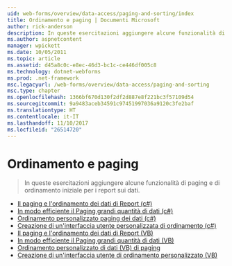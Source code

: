 ```yaml
---
uid: web-forms/overview/data-access/paging-and-sorting/index
title: Ordinamento e paging | Documenti Microsoft
author: rick-anderson
description: In queste esercitazioni aggiungere alcune funzionalità di paging e di ordinamento iniziale per i report sui dati.
ms.author: aspnetcontent
manager: wpickett
ms.date: 10/05/2011
ms.topic: article
ms.assetid: d45a8c0c-e8ec-46d3-bc1c-ce446df005c8
ms.technology: dotnet-webforms
ms.prod: .net-framework
msc.legacyurl: /web-forms/overview/data-access/paging-and-sorting
msc.type: chapter
ms.openlocfilehash: 1366bf670d130f2df2d887e8f221bc3f57109d54
ms.sourcegitcommit: 9a9483aceb34591c97451997036a9120c3fe2baf
ms.translationtype: HT
ms.contentlocale: it-IT
ms.lasthandoff: 11/10/2017
ms.locfileid: "26514720"
---
```

<a name="paging-and-sorting"></a>Ordinamento e paging
====================
> In queste esercitazioni aggiungere alcune funzionalità di paging e di ordinamento iniziale per i report sui dati.


- [Il paging e l'ordinamento dei dati di Report (c#)](paging-and-sorting-report-data-cs.md)
- [In modo efficiente il Paging grandi quantità di dati (c#)](efficiently-paging-through-large-amounts-of-data-cs.md)
- [Ordinamento personalizzato paging dei dati (c#)](sorting-custom-paged-data-cs.md)
- [Creazione di un'interfaccia utente personalizzata di ordinamento (c#)](creating-a-customized-sorting-user-interface-cs.md)
- [Il paging e l'ordinamento dei dati di Report (VB)](paging-and-sorting-report-data-vb.md)
- [In modo efficiente il Paging grandi quantità di dati (VB)](efficiently-paging-through-large-amounts-of-data-vb.md)
- [Ordinamento personalizzato di dati (VB) di paging](sorting-custom-paged-data-vb.md)
- [Creazione di un'interfaccia utente di ordinamento personalizzato (VB)](creating-a-customized-sorting-user-interface-vb.md)
